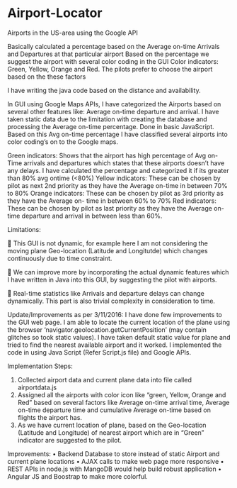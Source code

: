 # Airport-Locator
Airports in the US-area using the Google API

Basically calculated a percentage based on the Average on-time Arrivals and Departures at that particular airport
Based on the percentage we suggest the airport with several color coding in the GUI
Color indicators: Green, Yellow, Orange and Red. The pilots prefer to choose the airport based on the these factors

I have writing the java code based on the distance and availability. 

In GUI using Google Maps APIs, I have categorized the Airports based on several other features like: Average on-time departure and arrival. I have taken static data due to the limitation with creating the database and 
processing the Average on-time percentage. Done in basic JavaScript.
Based on this Avg on-time percentage I have classified several airports into color coding’s on to the Google maps.

Green indicators: Shows that the airport has high percentage of Avg on-Time arrivals and 
                  departures which states that these airports doesn’t have any delays. 
                  I have calculated the percentage and categorized it if its greater than 80% avg ontime (<80%)
Yellow indicators: These can be chosen by pilot as next 2nd  priority as they have the Average 
                    on-time in between 70% to 80%
Orange indicators: These can be chosen by pilot as 3rd priority as they have the Average on-
                  time in between 60% to 70%
Red indicators: These can be chosen by pilot as last priority as they have the Average on-time 
                departure and arrival in between less than 60%.
                
Limitations: 

 This GUI is not dynamic, for example here I am not considering the moving plane Geo-location 
(Latitude and Longitutde) which changes continuously due to time constraint.

 We can improve more by incorporating the actual dynamic features which I have written in Java into this GUI, 
by suggesting the pilot with airports. 

 Real-time statistics like Arrivals and departure delays can change dynamically. 
This part is also trivial complexity in consideration to time.

Update/Improvements as per 3/11/2016:
I have done few improvements to the GUI web page. I am able to locate the current location of the plane using the browser ‘navigator.geolocation.getCurrentPosition’ (may contain glitches so took static values). I have taken default static value for plane and tried to find the nearest available airport and it worked. I implemented the code in using Java Script (Refer Script.js file) and Google APIs.

Implementation Steps:
1.	Collected airport data and current plane data into file called airportdata.js
2.	Assigned all the airports with color icon like “green, Yellow, Orange and Red” based on several factors like Average on-time arrival time, Average on-time departure time and cumulative Average on-time based on flights the airport has.
3.	As we have current location of plane, based on the Geo-location (Latitude and Longitude) of nearest airport which are in “Green” indicator are suggested to the pilot.

Improvements:
•	Backend Database to store instead of static Airport and current plane locations
•	AJAX calls to make web page more responsive
•	REST APIs in node.js with MangoDB would help build robust application
•	Angular JS and Boostrap to make more colorful.



